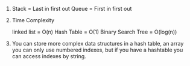 1. Stack = Last in first out
   Queue = First in first out

2. Time Complexity

   linked list = O(n)
   Hash Table = O(1)
   Binary Search Tree = O(log(n))

3. You can store more complex data structures in a hash table, an array you can only use numbered indexes, but if you have a hashtable you can access indexes by string.
